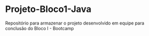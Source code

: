 # Projeto-Bloco1-Java
Repositório para armazenar o projeto desenvolvido em equipe para conclusão do Bloco I - Bootcamp
